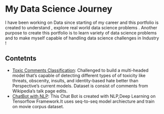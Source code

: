 # My Data Science Journey 
I have been working on Data since starting of my career and this portfolio is created to understand , explore real world data science problems .
Another purpose to create this portfolio is to learn variety of data science problems and to make myself capable of handling data science challenges in Industry !

## Contetnts

* [Toxic Comments Classification](https://github.com/KAMBLE/Data-Science-Portfolio/blob/master/toxic%20comments%20classification%20.ipynb): Challenged to build a multi-headed model that’s capable of detecting different types of of toxicity like threats, obscenity, insults, and identity-based hate better than Perspective’s current models. Dataset is consist of comments from Wikipedia’s talk page edits.
* [ChatBot with NLP](https://github.com/KAMBLE/Data-Science-Portfolio/blob/master/ChtaBot.py): This Chat Bot is created with NLP,Deep Learning on Tensorflow Framework.It uses seq-to-seq model archiecture and train on movie corpus dataset.

